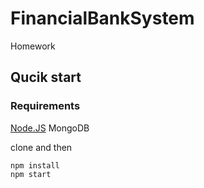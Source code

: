 # FinancialBankSystem
Homework

## Qucik start

### Requirements

[Node.JS](https://nodejs.org/en/)
MongoDB

clone and then
```
npm install 
npm start
```
